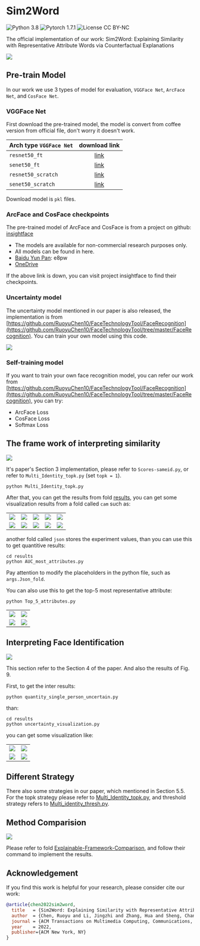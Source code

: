 # Sim2Word

![Python 3.8](https://img.shields.io/badge/python-3.8-green.svg?style=plastic)
![Pytorch 1.7.1](https://img.shields.io/badge/pytorch-1.7.1-green.svg?style=plastic)
![License CC BY-NC](https://img.shields.io/badge/license-Apache_2.0-green.svg?style=plastic)

The official implementation of our work: Sim2Word: Explaining Similarity with Representative Attribute Words via Counterfactual Explanations

![](images/Fig1.png)

## Pre-train Model

In our work we use 3 types of model for evaluation, `VGGFace Net`, `ArcFace Net`, and `CosFace Net`.

### VGGFace Net

First download the pre-trained model, the model is convert from coffee version from official file, don't worry it doesn't work.

| Arch type `VGGFace Net`         |                        download link                         |
| :----------------- | :----------------------------------------------------------: |
| `resnet50_ft`      | [link](https://drive.google.com/open?id=1A94PAAnwk6L7hXdBXLFosB_s0SzEhAFU) |
| `senet50_ft`       | [link](https://drive.google.com/open?id=1YtAtL7Amsm-fZoPQGF4hJBC9ijjjwiMk) |
| `resnet50_scratch` | [link](https://drive.google.com/open?id=1gy9OJlVfBulWkIEnZhGpOLu084RgHw39) |
| `senet50_scratch`  | [link](https://drive.google.com/open?id=11Xo4tKir1KF8GdaTCMSbEQ9N4LhshJNP) |

Download model is `pkl` files.

### ArcFace and CosFace checkpoints

The pre-trained model of ArcFace and CosFace is from a project on github: [insightface](https://github.com/deepinsight/insightface)

- The models are available for non-commercial research purposes only.  
- All models can be found in here.  
- [Baidu Yun Pan](https://pan.baidu.com/s/1CL-l4zWqsI1oDuEEYVhj-g): e8pw  
- [OneDrive](https://1drv.ms/u/s!AswpsDO2toNKq0lWY69vN58GR6mw?e=p9Ov5d)

If the above link is down, you can visit project insightface to find their checkpoints.

### Uncertainty model

The uncertainty model mentioned in our paper is also released, the implementation is from [https://github.com/RuoyuChen10/FaceTechnologyTool/FaceRecognition](https://github.com/RuoyuChen10/FaceTechnologyTool/tree/master/FaceRecognition). You can train your own model using this code.

![](https://github.com/RuoyuChen10/FaceTechnologyTool/blob/master/FaceRecognition/images/EDL.jpg)

### Self-training model

If you want to train your own face recognition model, you can refer our work from [https://github.com/RuoyuChen10/FaceTechnologyTool/FaceRecognition](https://github.com/RuoyuChen10/FaceTechnologyTool/tree/master/FaceRecognition), you can try:

- ArcFace Loss
- CosFace Loss
- Softmax Loss

## The frame work of interpreting similarity

![](images/Fig2.png)

It's paper's Section 3 implementation, please refer to `Scores-sameid.py`, or refer to `Multi_Identity_topk.py` (set `topk = 1`).

```shell
python Multi_Identity_topk.py
```

After that, you can get the results from fold [results](./results), you can get some visualization results from a fold called `cam` such as:

||||||
|-|-|-|-|-|
|![](results/example/attribute-o0.jpg)|![](results/example/attribute-o1.jpg)| ![](results/example/attribute-o2.jpg)|![](results/example/attribute-o3.jpg)|![](results/example/attribute-o4.jpg)|
|![](results/example/attribute0.jpg)|![](results/example/attribute1.jpg)|![](results/example/attribute2.jpg)|![](results/example/attribute3.jpg)|![](results/example/attribute4.jpg)|

another fold called `json` stores the experiment values, than you can use this to get quantitive results:

```
cd results
python AUC_most_attributes.py
```
Pay attention to modify the placeholders in the python file, such as `args.Json_fold`.

You can also use this to get the top-5 most representative attribute:

```shell
python Top_5_attributes.py
```

|||
| ------ | -|
|![](results/example/3.jpg)| ![](results/example/9.jpg) |
|![](results/example/4.jpg)| ![](results/example/5.jpg) |

## Interpreting Face Identification

![](images/Fig3.png)

This section refer to the Section 4 of the paper. And also the results of Fig. 9.

First, to get the inter results:

```shell
python quantity_single_person_uncertain.py
```

than:

```shell
cd results
python uncertainty_visualization.py
```

you can get some visualization like:

| | |
| - | - |
|![](results/example/n000002.jpg)| ![](results/example/n000003.jpg) |
|![](results/example/n000004.jpg)| ![](results/example/n000005.jpg) |

## Different Strategy

There also some strategies in our paper, which mentioned in Section 5.5. For the topk strategy please refer to [Multi_Identity_topk.py](Multi_Identity_topk.py), and threshold strategy refers to [Multi_identity_thresh.py](Multi_identity_thresh.py).

## Method Comparision

![](images/Fig4.jpg)

Please refer to fold [Explainable-Framework-Comparison](./Explainable-Framework-Comparison), and follow their command to implement the results.

## Acknowledgement

If you find this work is helpful for your research, please consider cite our work:

```bibtex
@article{chen2022sim2word,
  title   = {Sim2Word: Explaining Similarity with Representative Attribute Words via Counterfactual Explanations},
  author  = {Chen, Ruoyu and Li, Jingzhi and Zhang, Hua and Sheng, Changchong and Liu, Li and Cao, Xiaochun},
  journal = {ACM Transactions on Multimedia Computing, Communications, and Applications (TOMM)},
  year    = 2022,
  publisher={ACM New York, NY}
}
```
